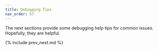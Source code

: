 ```yaml
---
title: Debugging Tips
nav_order: 57
---
```


The next sections provide some debugging help tips for common issues. Hopefully, they are helpful.

{% include prev_next.md %}
